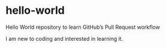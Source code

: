 # hello-world
Hello World repository to learn GitHub’s Pull Request workflow

I am new to coding and interested in learning it.
